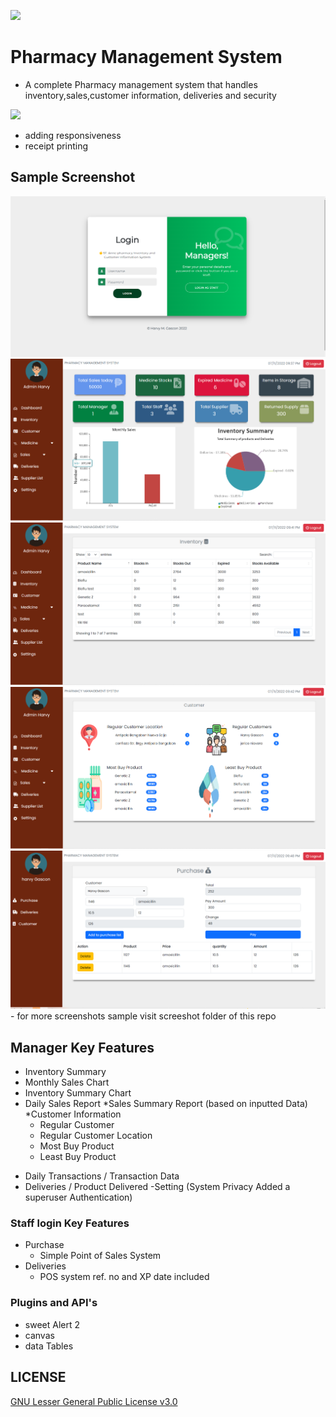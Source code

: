 <kbd> <img  src='https://img.shields.io/badge/Current%20Release%20Version-v2.0.0-brightgreen'/></kbd>
# Pharmacy Management System
- A complete Pharmacy management system that handles inventory,sales,customer information,
deliveries and security

<kbd> <img  src='https://img.shields.io/badge/Upcoming%20Release-v.2.2.0-brightgreen'/></kbd>
* adding responsiveness
* receipt printing
## Sample Screenshot
<img src="screenshot/login.png" alt="Pharmacy management system github">
<img src="screenshot/dashboard.png" alt="Pharmacy management system github">
<img src="screenshot/inventory.png" alt="Pharmacy management system github">
<img src="screenshot/customer.png" alt="Pharmacy management system github">
<img src="screenshot/staffPOS.png" alt="Pharmacy management system github">
      - for more screenshots sample visit screeshot folder of this repo

## Manager Key Features
* Inventory Summary
* Monthly Sales Chart
* Inventory Summary Chart
* Daily Sales Report
*Sales Summary Report (based on inputted Data)
*Customer Information
   - Regular Customer
   - Regular Customer Location
   - Most Buy Product
   - Least Buy Product
 - Daily Transactions / Transaction Data
 - Deliveries / Product Delivered
 -Setting (System Privacy Added a superuser Authentication)

### Staff login Key Features
- Purchase
    - Simple Point of Sales System
- Deliveries
    - POS system ref. no and XP date included

### Plugins and API's
 - sweet Alert 2
 - canvas
 - data Tables


## LICENSE
[GNU Lesser General Public License v3.0](LICENSE)
